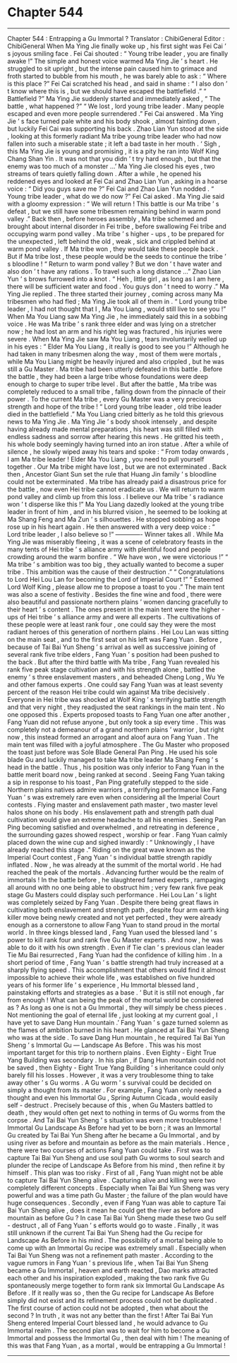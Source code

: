 
# Chapter 544


---

Chapter 544 : Entrapping a Gu Immortal ?
Translator :
ChibiGeneral
Editor :
ChibiGeneral
When Ma Ying Jie finally woke up , his first sight was Fei Cai ’ s joyous smiling face .
Fei Cai shouted : “ Young tribe leader , you are finally awake !”
The simple and honest voice warmed Ma Ying Jie ’ s heart . He struggled to sit upright , but the intense pain caused him to grimace and froth started to bubble from his mouth , he was barely able to ask : “ Where is this place ?”
Fei Cai scratched his head , and said in shame : “ I also don ’ t know where this is , but we should have escaped the battlefield .”
“ Battlefield ?” Ma Ying Jie suddenly started and immediately asked , “ The battle , what happened ?”
“ We lost , lord young tribe leader . Many people escaped and even more people surrendered .” Fei Cai answered .
Ma Ying Jie ’ s face turned pale white and his body shook , almost fainting down , but luckily Fei Cai was supporting his back .
Zhao Lian Yun stood at the side , looking at this formerly radiant Ma tribe young tribe leader who had now fallen into such a miserable state ; it left a bad taste in her mouth .
‘ Sigh , this Ma Ying Jie is young and promising , it is a pity he ran into Wolf King Chang Shan Yin . It was not that you didn ’ t try hard enough , but that the enemy was too much of a monster …’
Ma Ying Jie closed his eyes , two streams of tears quietly falling down .
After a while , he opened his reddened eyes and looked at Fei Cai and Zhao Lian Yun , asking in a hoarse voice : “ Did you guys save me ?”
Fei Cai and Zhao Lian Yun nodded .
“ Young tribe leader , what do we do now ?” Fei Cai asked .
Ma Ying Jie said with a gloomy expression : “ We will return ! This battle is our Ma tribe ’ s defeat , but we still have some tribesmen remaining behind in warm pond valley .”
Back then , before heroes assembly , Ma tribe schemed and brought about internal disorder in Fei tribe , before swallowing Fei tribe and occupying warm pond valley .
Ma tribe ’ s higher - ups , to be prepared for the unexpected , left behind the old , weak , sick and crippled behind at warm pond valley .
If Ma tribe won , they would take these people back . But if Ma tribe lost , these people would be the seeds to continue the tribe ’ s bloodline !
“ Return to warm pond valley ? But we don ’ t have water and also don ’ t have any rations . To travel such a long distance …” Zhao Lian Yun ’ s brows furrowed into a knot .
“ Heh , little girl , as long as I am here , there will be sufficient water and food . You guys don ’ t need to worry .” Ma Ying Jie replied .
The three started their journey , coming across many Ma tribesmen who had fled ; Ma Ying Jie took all of them in .
“ Lord young tribe leader , I had not thought that I , Ma You Liang , would still live to see you !” When Ma You Liang saw Ma Ying Jie , he immediately said this in a sobbing voice .
He was Ma tribe ’ s rank three elder and was lying on a stretcher now ; he had lost an arm and his right leg was fractured , his injuries were severe .
When Ma Ying Jie saw Ma You Liang , tears involuntarily welled up in his eyes : “ Elder Ma You Liang , it really is good to see you !”
Although he had taken in many tribesmen along the way , most of them were mortals , while Ma You Liang might be heavily injured and also crippled , but he was still a Gu Master .
Ma tribe had been utterly defeated in this battle .
Before the battle , they had been a large tribe whose foundations were deep enough to charge to super tribe level . But after the battle , Ma tribe was completely reduced to a small tribe , falling down from the pinnacle of their power .
To the current Ma tribe , every Gu Master was a very precious strength and hope of the tribe !
“ Lord young tribe leader , old tribe leader died in the battlefield .” Ma You Liang cried bitterly as he told this grievous news to Ma Ying Jie .
Ma Ying Jie ’ s body shook intensely , and despite having already made mental preparations , his heart was still filled with endless sadness and sorrow after hearing this news .
He gritted his teeth , his whole body seemingly having turned into an iron statue .
After a while of silence , he slowly wiped away his tears and spoke : “ From today onwards , I am Ma tribe leader ! Elder Ma You Liang , you need to pull yourself together . Our Ma tribe might have lost , but we are not exterminated . Back then , Ancestor Giant Sun set the rule that Huang Jin family ’ s bloodline could not be exterminated . Ma tribe has already paid a disastrous price for the battle , now even Hei tribe cannot eradicate us . We will return to warm pond valley and climb up from this loss . I believe our Ma tribe ’ s radiance won ’ t disperse like this !”
Ma You Liang dazedly looked at the young tribe leader in front of him , and in his blurred vision , he seemed to be looking at Ma Shang Feng and Ma Zun ’ s silhouettes . He stopped sobbing as hope rose up in his heart again .
He then answered with a very deep voice : “ Lord tribe leader , I also believe so !”
————-
Winner takes all .
While Ma Ying Jie was miserably fleeing , it was a scene of celebratory feasts in the many tents of Hei tribe ’ s alliance army with plentiful food and people crowding around the warm bonfire .
“ We have won , we were victorious !”
“ Ma tribe ’ s ambition was too big , they actually wanted to become a super tribe . This ambition was the cause of their destruction .”
“ Congratulations to Lord Hei Lou Lan for becoming the Lord of Imperial Court !”
“ Esteemed Lord Wolf King , please allow me to propose a toast to you .”
The main tent was also a scene of festivity . Besides the fine wine and food , there were also beautiful and passionate northern plains ’ women dancing gracefully to their heart ’ s content .
The ones present in the main tent were the higher - ups of Hei tribe ’ s alliance army and were all experts . The cultivations of these people were at least rank four , one could say they were the most radiant heroes of this generation of northern plains .
Hei Lou Lan was sitting on the main seat , and to the first seat on his left was Fang Yuan .
Before , because of Tai Bai Yun Sheng ’ s arrival as well as successive joining of several rank five tribe elders , Fang Yuan ’ s position had been pushed to the back .
But after the third battle with Ma tribe , Fang Yuan revealed his rank five peak stage cultivation and with his strength alone , battled the enemy ’ s three enslavement masters , and beheaded Cheng Long , Wu Ye and other famous experts .
One could say Fang Yuan was at least seventy percent of the reason Hei tribe could win against Ma tribe decisively .
Everyone in Hei tribe was shocked at Wolf King ’ s terrifying battle strength and that very night , they readjusted the seat rankings in the main tent .
No one opposed this .
Experts proposed toasts to Fang Yuan one after another , Fang Yuan did not refuse anyone , but only took a sip every time . This was completely not a demeanour of a grand northern plains ’ warrior , but right now , this instead formed an arrogant and aloof aura on Fang Yuan .
The main tent was filled with a joyful atmosphere .
The Gu Master who proposed the toast just before was Sole Blade General Pan Ping . He used his sole blade Gu and luckily managed to take Ma tribe leader Ma Shang Feng ’ s head in the battle . Thus , his position was only inferior to Fang Yuan in the battle merit board now , being ranked at second .
Seeing Fang Yuan taking a sip in response to his toast , Pan Ping gratefully stepped to the side .
Northern plains natives admire warriors , a terrifying performance like Fang Yuan ’ s was extremely rare even when considering all the Imperial Court contests .
Flying master and enslavement path master , two master level halos shone on his body . His enslavement path and strength path dual cultivation would give an extreme headache to all his enemies .
Seeing Pan Ping becoming satisfied and overwhelmed , and retreating in deference , the surrounding gazes showed respect , worship or fear . Fang Yuan calmly placed down the wine cup and sighed inwardly : “ Unknowingly , I have already reached this stage .”
Riding on the great wave known as the Imperial Court contest , Fang Yuan ’ s individual battle strength rapidly inflated . Now , he was already at the summit of the mortal world .
He had reached the peak of the mortals .
Advancing further would be the realm of immortals !
In the battle before , he slaughtered famed experts , rampaging all around with no one being able to obstruct him ; very few rank five peak stage Gu Masters could display such performance . Hei Lou Lan ’ s light was completely seized by Fang Yuan .
Despite there being great flaws in cultivating both enslavement and strength path , despite four arm earth king killer move being newly created and not yet perfected , they were already enough as a cornerstone to allow Fang Yuan to stand proud in the mortal world .
In three kings blessed land , Fang Yuan used the blessed land ’ s power to kill rank four and rank five Gu Master experts .
And now , he was able to do it with his own strength . Even if Tie clan ’ s previous clan leader Tie Mu Bai resurrected , Fang Yuan had the confidence of killing him .
In a short period of time , Fang Yuan ’ s battle strength had truly increased at a sharply flying speed . This accomplishment that others would find it almost impossible to achieve their whole life , was established on five hundred years of his former life ’ s experience , Hu Immortal blessed land , painstaking efforts and strategies as a base .
‘ But it is still not enough , far from enough ! What can being the peak of the mortal world be considered as ? As long as one is not a Gu Immortal , they will simply be chess pieces . Not mentioning the goal of eternal life , just looking at my current goal , I have yet to save Dang Hun mountain .’
Fang Yuan ’ s gaze turned solemn as the flames of ambition burned in his heart .
He glanced at Tai Bai Yun Sheng who was at the side .
To save Dang Hun mountain , he required Tai Bai Yun Sheng ’ s Immortal Gu — Landscape As Before .
This was his most important target for this trip to northern plains . Even Eighty - Eight True Yang Building was secondary .
In his plan , if Dang Hun mountain could not be saved , then Eighty - Eight True Yang Building ’ s inheritance could only barely fill his losses .
However , it was a very troublesome thing to take away other ’ s Gu worms .
A Gu worm ’ s survival could be decided on simply a thought from its master .
For example , Fang Yuan only needed a thought and even his Immortal Gu , Spring Autumn Cicada , would easily self - destruct .
Precisely because of this , when Gu Masters battled to death , they would often get next to nothing in terms of Gu worms from the corpse .
And Tai Bai Yun Sheng ’ s situation was even more troublesome !
Immortal Gu Landscape As Before had yet to be born ; it was an Immortal Gu created by Tai Bai Yun Sheng after he became a Gu Immortal , and by using river as before and mountain as before as the main materials .
Hence , there were two courses of actions Fang Yuan could take .
First was to capture Tai Bai Yun Sheng and use soul path Gu worms to soul search and plunder the recipe of Landscape As Before from his mind , then refine it by himself .
This plan was too risky .
First of all , Fang Yuan might not be able to capture Tai Bai Yun Sheng alive . Capturing alive and killing were two completely different concepts . Especially when Tai Bai Yun Sheng was very powerful and was a time path Gu Master ; the failure of the plan would have huge consequences .
Secondly , even if Fang Yuan was able to capture Tai Bai Yun Sheng alive , does it mean he could get the river as before and mountain as before Gu ? In case Tai Bai Yun Sheng made these two Gu self - destruct , all of Fang Yuan ’ s efforts would go to waste .
Finally , it was still unknown if the current Tai Bai Yun Sheng had the Gu recipe for Landscape As Before in his mind .
The possibility of a mortal being able to come up with an Immortal Gu recipe was extremely small . Especially when Tai Bai Yun Sheng was not a refinement path master .
According to the vague rumors in Fang Yuan ’ s previous life , when Tai Bai Yun Sheng became a Gu Immortal , heaven and earth reacted , Dao marks attracted each other and his inspiration exploded , making the two rank five Gu spontaneously merge together to form rank six Immortal Gu Landscape As Before .
If it really was so , then the Gu recipe for Landscape As Before simply did not exist and its refinement process could not be duplicated .
The first course of action could not be adopted , then what about the second ?
In truth , it was not any better than the first !
After Tai Bai Yun Sheng entered Imperial Court blessed land , he would advance to Gu Immortal realm . The second plan was to wait for him to become a Gu Immortal and possess the Immortal Gu , then deal with him !
The meaning of this was that Fang Yuan , as a mortal , would be entrapping a Gu Immortal !

---

